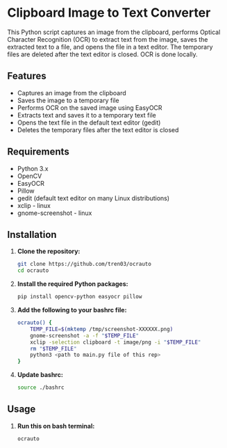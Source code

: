 # Clipboard Image to Text Converter

This Python script captures an image from the clipboard, performs Optical Character Recognition (OCR) to extract text from the image, saves the extracted text to a file, and opens the file in a text editor. The temporary files are deleted after the text editor is closed. OCR is done locally.

## Features

- Captures an image from the clipboard
- Saves the image to a temporary file
- Performs OCR on the saved image using EasyOCR
- Extracts text and saves it to a temporary text file
- Opens the text file in the default text editor (gedit)
- Deletes the temporary files after the text editor is closed

## Requirements

- Python 3.x
- OpenCV
- EasyOCR
- Pillow
- gedit (default text editor on many Linux distributions)
- xclip - linux
- gnome-screenshot - linux

## Installation

1. **Clone the repository:**

    ```sh
    git clone https://github.com/tren03/ocrauto
    cd ocrauto
    ```

2. **Install the required Python packages:**

    ```sh
    pip install opencv-python easyocr pillow
    ```
3. **Add the following to your bashrc file:**

    ```sh
    ocrauto() {
        TEMP_FILE=$(mktemp /tmp/screenshot-XXXXXX.png)
        gnome-screenshot -a -f "$TEMP_FILE"
        xclip -selection clipboard -t image/png -i "$TEMP_FILE"
        rm "$TEMP_FILE"
        python3 <path to main.py file of this rep>
    }
    ```
3. **Update bashrc:**

    ```sh
    source ./bashrc
    ```

## Usage

1. **Run this on bash terminal:**

    ```sh
    ocrauto

